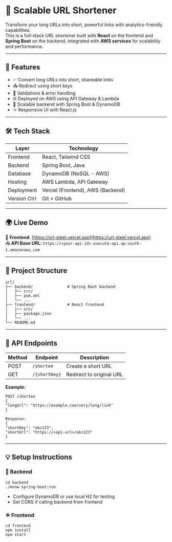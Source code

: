 # 🔗 Scalable URL Shortener

Transform your long URLs into short, powerful links with analytics-friendly capabilities.  
This is a full-stack URL shortener built with **React** on the frontend and **Spring Boot** on the backend, integrated with **AWS services** for scalability and performance.

---

## 🚀 Features

- ✅ Convert long URLs into short, shareable links  
- 📥 Redirect using short keys  
- 🔐 Validations & error handling  
- 🌐 Deployed on AWS using API Gateway & Lambda  
- 🧠 Scalable backend with Spring Boot & DynamoDB  
- ⚛️ Responsive UI with React.js  

---

## 🛠️ Tech Stack

| Layer        | Technology                       |
| ------------ | -------------------------------- |
| Frontend     | React, Tailwind CSS              |
| Backend      | Spring Boot, Java                |
| Database     | DynamoDB (NoSQL - AWS)           |
| Hosting      | AWS Lambda, API Gateway          |
| Deployment   | Vercel (Frontend), AWS (Backend)|
| Version Ctrl | Git + GitHub                    |

---

## 🌍 Live Demo

🔗 **Frontend**: [https://url-steel.vercel.app](https://url-steel.vercel.app)  
📥 **API Base URL**: `https://<your-api-id>.execute-api.ap-south-1.amazonaws.com`

---

## 📁 Project Structure
```
url/
├── backend/               # Spring Boot backend
│   ├── src/
│   ├── pom.xml
│   └── ...
├── frontend/              # React frontend
│   ├── src/
│   ├── package.json
│   └── ...
└── README.md
```

---

## 🚦 API Endpoints

| Method | Endpoint         | Description                |
| ------ | ---------------- | -------------------------- |
| POST   | `/shorten`       | Create a short URL         |
| GET    | `/{shortKey}`    | Redirect to original URL   |

**Example:**

```
POST /shorten
{
"longUrl": "https://example.com/very/long/link"
}

Response:
{
"shortKey": "abc123",
"shortUrl": "https://<api-url>/abc123"
}
```

---

## 💡 Setup Instructions

### 🔧 Backend

```
cd backend
./mvnw spring-boot:run
```


- Configure DynamoDB or use local H2 for testing  
- Set CORS if calling backend from frontend  

### ⚛️ Frontend

```
cd frontend
npm install
npm start
```

